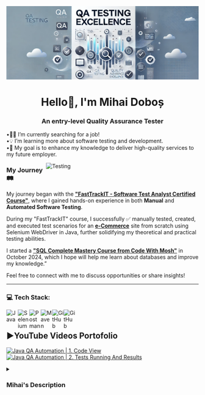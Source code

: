 ![Logo](https://github.com/Mihai212/mihai212/blob/main/Banner%20QA.png)
<h1 align="center"> Hello👋, I'm Mihai Doboș</h1>
<h3 align="center"> An entry-level Quality Assurance Tester</h1>

•🕵🏻 I’m currently searching for a job! <br>
•💡 I’m learning more about software testing and development. <br>
•🎯 My goal is to enhance my knowledge to deliver high-quality services to my future employer.

<img align="right" alt="Testing" width="400" src="https://statusneo.com/wp-content/uploads/2023/03/GIF-image-1.gif">

### My Journey 🛤️

My journey began with the [**"FastTrackIT - Software Test Analyst Certified Course"**](https://fasttrackit.org/), where I gained hands-on experience in both **Manual** and **Automated Software Testing**.

During my "FastTrackIT" course, I successfully ✅ manually tested, created, and executed test scenarios for an [**e-Commerce**](https://ecommerce-playground.lambdatest.io/) site from scratch using Selenium WebDriver in Java, further solidifying my theoretical and practical testing abilities.

I started a [**"SQL Complete Mastery Course from Code With Mosh"**](https://codewithmosh.com/p/complete-sql-mastery) in October 2024, which I hope will help me learn about databases and improve my knowledge.”

Feel free to connect with me to discuss opportunities or share insights! 

---

### 💻 Tech Stack:

<img align= "left" alt= "Java" width="30px" style="padding-right:10x;" src="https://cdn.jsdelivr.net/gh/devicons/devicon@latest/icons/java/java-original-wordmark.svg"/> 
<img align= "left" alt= "Selenium" width="30px" style="padding-right:10x;" src="https://cdn.jsdelivr.net/gh/devicons/devicon@latest/icons/selenium/selenium-original.svg" />
<img align= "left" alt= "Postman" width="30px" style="padding-right:10x;" src="https://cdn.jsdelivr.net/gh/devicons/devicon@latest/icons/postman/postman-original.svg" />
<img align= "left" alt= "Maven" width="30px" style="padding-right:10x;" src="https://cdn.jsdelivr.net/gh/devicons/devicon@latest/icons/maven/maven-original-wordmark.svg" />
<img align= "left" alt= "GitHub" width="30px" style="padding-right:10x;" src="https://cdn.jsdelivr.net/gh/devicons/devicon@latest/icons/github/github-original-wordmark.svg" />
<img align= "left" alt= "GitHub" width="30px" style="padding-right:10x;" src="https://cdn.jsdelivr.net/gh/devicons/devicon@latest/icons/jira/jira-original-wordmark.svg" />
<br />

#

<!-- BEGIN YOUTUBE-CARDS -->
## ▶️YouTube Videos Portofolio

[![Java QA Automation | 1. Code View](https://i.ibb.co/bJngVqz/Tumbnail-Code-View.png)](https://youtu.be/sjaOoUjgtrQ) 
[![Java QA Automation | 2. Tests Running And Results](https://i.ibb.co/X2ZkK75/Tummbnail-Tests-running.png)](https://youtu.be/I1rXYuoQg3k)

<!-- END YOUTUBE-CARDS -->

<details>
 <summary><h3> Mihai's Description </h3></summary>
 I am a growth 📈 motivated entry-level Quality Assurance Software Tester, with a strong desire to enhance my knowledge and skills to deliver a high quality service to my future employer.

My story began with the "FastTrackIT" Certified Course in September 2023, where I gained🌱 hands-on experience in both manual and automated software testing.
I actually started in Octomber 2024 a "SQL Complete Mastery Course from Code With Mosh" which I hope it will help me to learn databases to improve my knowledge.

Skills💡acquired in QA Automation/Manual Testing:

1. Java programming language⚙️;
2. Selenium WebDriver;
3. TestNG;
4. Maven;
5. Postman API;
6. Object-Oriented Programming (OOP);
7. GitHub
8. Jira

Also, during my "FastTrackIT" course, I successfully ✅ manually tested, created and executed test scenarios for an 
e-Commerce site using Selenium WebDriver in Java, further solidifying my practical testing abilities.

My motivation is to continue to invest🔎 time and energy in my professional career💼 to build it up and touch my goals🎯.
I aspire to be a Web Developer after some time of getting experience in IT world.
 
